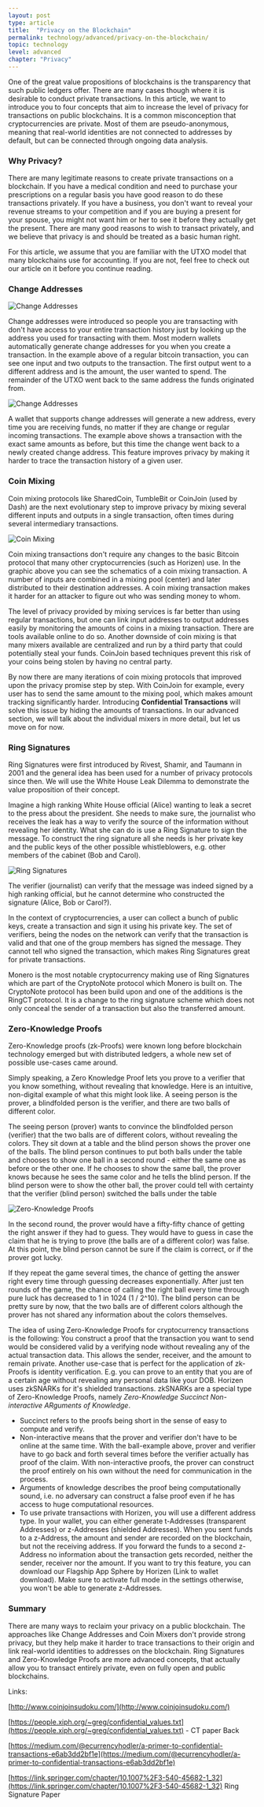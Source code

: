 ```yaml
---
layout: post
type: article
title:  "Privacy on the Blockchain"
permalink: technology/advanced/privacy-on-the-blockchain/
topic: technology
level: advanced
chapter: "Privacy"
---
```


One of the great value propositions of blockchains is the transparency that such public ledgers offer. There are many cases though where it is desirable to conduct private transactions. In this article, we want to introduce you to four concepts that aim to increase the level of privacy for transactions on public blockchains. It is a common misconception that cryptocurrencies are private. Most of them are pseudo-anonymous, meaning that real-world identities are not connected to addresses by default, but can be connected through ongoing data analysis.

### Why Privacy?

There are many legitimate reasons to create private transactions on a blockchain. If you have a medical condition and need to purchase your prescriptions on a regular basis you have good reason to do these transactions privately. If you have a business, you don't want to reveal your revenue streams to your competition and if you are buying a present for your spouse, you might not want him or her to see it before they actually get the present. There are many good reasons to wish to transact privately, and we believe that privacy is and should be treated as a basic human right.

For this article, we assume that you are familiar with the UTXO model that many blockchains use for accounting. If you are not, feel free to check out our article on it before you continue reading.

### Change Addresses

![Change Addresses](/assets/post_files/technology/advanced/privacy-on-the-blockchain/change_address_0.png)

Change addresses were introduced so people you are transacting with don't have access to your entire transaction history just by looking up the address you used for transacting with them. Most modern wallets automatically generate change addresses for you when you create a transaction. In the example above of a regular bitcoin transaction, you can see one input and two outputs to the transaction. The first output went to a different address and is the amount, the user wanted to spend. The remainder of the UTXO went back to the same address the funds originated from.

![Change Addresses](/assets/post_files/technology/advanced/privacy-on-the-blockchain/change_address_1.png)

A wallet that supports change addresses will generate a new address, every time you are receiving funds, no matter if they are change or regular incoming transactions. The example above shows a transaction with the exact same amounts as before, but this time the change went back to a newly created change address. This feature improves privacy by making it harder to trace the transaction history of a given user.

### Coin Mixing

Coin mixing protocols like SharedCoin, TumbleBit or CoinJoin (used by Dash) are the next evolutionary step to improve privacy by mixing several different inputs and outputs in a single transaction, often times during several intermediary transactions.

![Coin Mixing](/assets/post_files/technology/advanced/privacy-on-the-blockchain/coinjoin.jpg)

Coin mixing transactions don't require any changes to the basic Bitcoin protocol that many other cryptocurrencies (such as Horizen) use. In the graphic above you can see the schematics of a coin mixing transaction. A number of inputs are combined in a mixing pool (center) and later distributed to their destination addresses. A coin mixing transaction makes it harder for an attacker to figure out who was sending money to whom.

The level of privacy provided by mixing services is far better than using regular transactions, but one can link input addresses to output addresses easily by monitoring the amounts of coins in a mixing transaction. There are tools available online to do so. Another downside of coin mixing is that many mixers available are centralized and run by a third party that could potentially steal your funds. CoinJoin based techniques prevent this risk of your coins being stolen by having no central party.

By now there are many iterations of coin mixing protocols that improved upon the privacy promise step by step. With CoinJoin for example, every user has to send the same amount to the mixing pool, which makes amount tracking significantly harder. Introducing **Confidential Transactions** will solve this issue by hiding the amounts of transactions. In our advanced section, we will talk about the individual mixers in more detail, but let us move on for now.

### Ring Signatures

Ring Signatures were first introduced by Rivest, Shamir, and Taumann in 2001 and the general idea has been used for a number of privacy protocols since then. We will use the White House Leak Dilemma to demonstrate the value proposition of their concept.

Imagine a high ranking White House official (Alice) wanting to leak a secret to the press about the president. She needs to make sure, the journalist who receives the leak has a way to verify the source of the information without revealing her identity. What she can do is use a Ring Signature to sign the message. To construct the ring signature all she needs is her private key and the public keys of the other possible whistleblowers, e.g. other members of the cabinet (Bob and Carol).

![Ring Signatures](/assets/post_files/technology/advanced/privacy-on-the-blockchain/ring_sig.jpg)

The verifier (journalist) can verify that the message was indeed signed by a high ranking official, but he cannot determine who constructed the signature (Alice, Bob or Carol?).

In the context of cryptocurrencies, a user can collect a bunch of public keys, create a transaction and sign it using his private key. The set of verifiers, being the nodes on the network can verify that the transaction is valid and that one of the group members has signed the message. They cannot tell who signed the transaction, which makes Ring Signatures great for private transactions.

Monero is the most notable cryptocurrency making use of Ring Signatures which are part of the CryptoNote protocol which Monero is built on. The CryptoNote protocol has been build upon and one of the additions is the RingCT protocol. It is a change to the ring signature scheme which does not only conceal the sender of a transaction but also the transferred amount.

### Zero-Knowledge Proofs

Zero-Knowledge proofs (zk-Proofs) were known long before blockchain technology emerged but with distributed ledgers, a whole new set of possible use-cases came around.

Simply speaking, a Zero Knowledge Proof lets you prove to a verifier that you know something, without revealing that knowledge. Here is an intuitive, non-digital example of what this might look like. A seeing person is the prover, a blindfolded person is the verifier, and there are two balls of different color. 

The seeing person (prover) wants to convince the blindfolded person (verifier) that the two balls are of different colors, without revealing the colors. They sit down at a table and the blind person shows the prover one of the balls. The blind person continues to put both balls under the table and chooses to show one ball in a second round - either the same one as before or the other one. If he chooses to show the same ball, the prover knows because he sees the same color and he tells the blind person. If the blind person were to show the other ball, the prover could tell with certainty that the verifier (blind person) switched the balls under the table

![Zero-Knowledge Proofs](/assets/post_files/technology/advanced/privacy-on-the-blockchain/zkproof.jpg)

In the second round, the prover would have a fifty-fifty chance of getting the right answer if they had to guess. They would have to guess in case the claim that he is trying to prove (the balls are of a different color) was false. At this point, the blind person cannot be sure if the claim is correct, or if the prover got lucky.

If they repeat the game several times, the chance of getting the answer right every time through guessing decreases exponentially. After just ten rounds of the game, the chance of calling the right ball every time through pure luck has decreased to 1 in 1024 (1 / 2^10). The blind person can be pretty sure by now, that the two balls are of different colors although the prover has not shared any information about the colors themselves.

The idea of using Zero-Knowledge Proofs for cryptocurrency transactions is the following: You construct a proof that the transaction you want to send would be considered valid by a verifying node without revealing any of the actual transaction data. This allows the sender, receiver, and the amount to remain private. Another use-case that is perfect for the application of zk-Proofs is identity verification. E.g. you can prove to an entity that you are of a certain age without revealing any personal data like your DOB. Horizen uses zkSNARKs for it's shielded transactions. zkSNARKs are a special type of Zero-Knowledge Proofs, namely _Zero-Knowledge Succinct Non-interactive ARguments of Knowledge_.

 - Succinct refers to the proofs being short in the sense of easy to compute and verify.
 - Non-interactive means that the prover and verifier don't have to be online at the same time. With the ball-example above, prover and verifier have to go back and forth several times before the verifier actually has proof of the claim. With non-interactive proofs, the prover can construct the proof entirely on his own without the need for communication in the process.
 - Arguments of knowledge describes the proof being computationally sound, i.e. no adversary can construct a false proof even if he has access to huge computational resources.
 - To use private transactions with Horizen, you will use a different address type. In your wallet, you can either generate t-Addresses (transparent Addresses) or z-Addresses (shielded Addresses). When you sent funds to a z-Address, the amount and sender are recorded on the blockchain, but not the receiving address. If you forward the funds to a second z-Address no information about the transaction gets recorded, neither the sender, receiver nor the amount. If you want to try this feature, you can download our Flagship App Sphere by Horizen (Link to wallet download). Make sure to activate full mode in the settings otherwise, you won't be able to generate z-Addresses.

### Summary

There are many ways to reclaim your privacy on a public blockchain. The approaches like Change Addresses and Coin Mixers don't provide strong privacy, but they help make it harder to trace transactions to their origin and link real-world identities to addresses on the blockchain. Ring Signatures and Zero-Knowledge Proofs are more advanced concepts, that actually allow you to transact entirely private, even on fully open and public blockchains.


Links:

[http://www.coinjoinsudoku.com/](http://www.coinjoinsudoku.com/)

[https://people.xiph.org/~greg/confidential_values.txt](https://people.xiph.org/~greg/confidential_values.txt) - CT paper Back

[https://medium.com/@ecurrencyhodler/a-primer-to-confidential-transactions-e6ab3dd2bf1e](https://medium.com/@ecurrencyhodler/a-primer-to-confidential-transactions-e6ab3dd2bf1e)

[https://link.springer.com/chapter/10.1007%2F3-540-45682-1_32](https://link.springer.com/chapter/10.1007%2F3-540-45682-1_32) Ring Signature Paper

